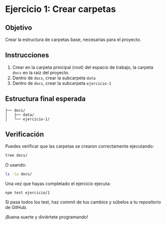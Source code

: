 # Ejercicio 1: Crear carpetas

## Objetivo
Crear la estructura de carpetas base, necesarias para el proyecto.

## Instrucciones

1. Crear en la carpeta principal (root) del espacio de trabajo, la carpeta `docs` en la raíz del proyecto.
2. Dentro de `docs`, crear la subcarpeta `data`
3. Dentro de `docs`, crear la subcarpeta `ejercicio-1`

## Estructura final esperada

```
├── docs/
│   ├── data/
│   └── ejercicio-1/
```

## Verificación

Puedes verificar que las carpetas se crearon correctamente ejecutando:

```bash
tree docs/
```

O usando:

```bash
ls -la docs/
```

Una vez que hayas completado el ejercicio ejecuta: 
``` npm
npm test ejercicio/1
```
Si pasa todos los test, haz commit de tus cambios y súbelos a tu repositorio de GitHub.   

¡Buena suerte y diviértete programando!